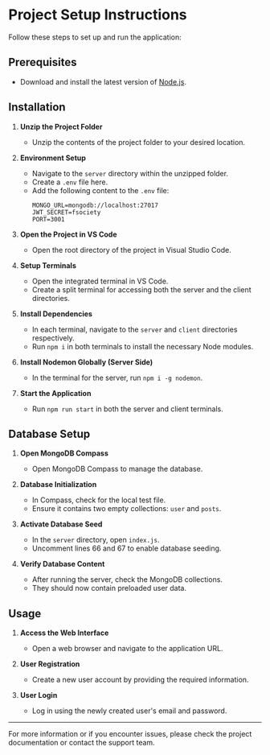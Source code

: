# Project Setup Instructions

Follow these steps to set up and run the application:

## Prerequisites
- Download and install the latest version of [Node.js](https://nodejs.org/).

## Installation

1. **Unzip the Project Folder**
   - Unzip the contents of the project folder to your desired location.

2. **Environment Setup**
   - Navigate to the `server` directory within the unzipped folder.
   - Create a `.env` file here.
   - Add the following content to the `.env` file:
     ```
     MONGO_URL=mongodb://localhost:27017
     JWT_SECRET=fsociety
     PORT=3001
     ```

3. **Open the Project in VS Code**
   - Open the root directory of the project in Visual Studio Code.

4. **Setup Terminals**
   - Open the integrated terminal in VS Code.
   - Create a split terminal for accessing both the server and the client directories.

5. **Install Dependencies**
   - In each terminal, navigate to the `server` and `client` directories respectively.
   - Run `npm i` in both terminals to install the necessary Node modules.

6. **Install Nodemon Globally (Server Side)**
   - In the terminal for the server, run `npm i -g nodemon`.

7. **Start the Application**
   - Run `npm run start` in both the server and client terminals.

## Database Setup

1. **Open MongoDB Compass**
   - Open MongoDB Compass to manage the database.

2. **Database Initialization**
   - In Compass, check for the local test file.
   - Ensure it contains two empty collections: `user` and `posts`.

3. **Activate Database Seed**
   - In the `server` directory, open `index.js`.
   - Uncomment lines 66 and 67 to enable database seeding.

4. **Verify Database Content**
   - After running the server, check the MongoDB collections.
   - They should now contain preloaded user data.

## Usage

1. **Access the Web Interface**
   - Open a web browser and navigate to the application URL.

2. **User Registration**
   - Create a new user account by providing the required information.

3. **User Login**
   - Log in using the newly created user's email and password.

---

For more information or if you encounter issues, please check the project documentation or contact the support team.
